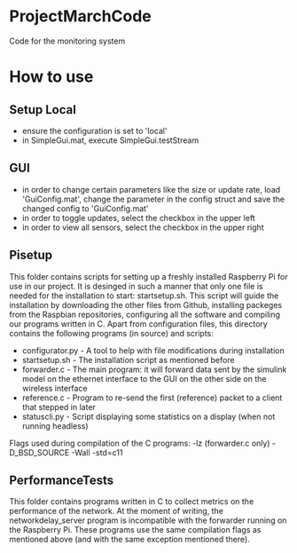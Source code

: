 # ProjectMarchCode
Code for the monitoring system

How to use
==============

Setup Local
--------------
- ensure the configuration is set to 'local'
- in SimpleGui.mat, execute SimpleGui.testStream

GUI
--------------

- in order to change certain parameters like the size or update rate, load 'GuiConfig.mat', change the parameter in the config struct and save the changed config to 'GuiConfig.mat'
- in order to toggle updates, select the checkbox in the upper left
- in order to view all sensors, select the checkbox in the upper right

Pisetup
--------------
This folder contains scripts for setting up a freshly installed Raspberry Pi for use in our project. It is desinged in such a manner that only one file is needed for the 
installation to start: startsetup.sh. This script will guide the installation by downloading the other files from Github, installing packeges from the Raspbian repositories, 
configuring all the software and compiling our programs written in C. Apart from configuration files, this directory contains the following programs (in source) and scripts:
 - configurator.py - A tool to help with file modifications during installation
 - startsetup.sh - The installation script as mentioned before
 - forwarder.c - The main program: it will forward data sent by the simulink model on the ethernet interface to the GUI on the other side on the wireless interface
 - reference.c - Program to re-send the first (reference) packet to a client that stepped in later
 - statuscli.py - Script displaying some statistics on a display (when not running headless)

Flags used during compilation of the C programs: -lz (forwarder.c only) -D_BSD_SOURCE -Wall -std=c11

PerformanceTests
--------------
This folder contains programs written in C to collect metrics on the performance of the network. At the moment of writing, the networkdelay_server program is incompatible with 
the forwarder running on the Raspberry Pi. These programs use the same compilation flags as mentioned above (and with the same exception mentioned there).